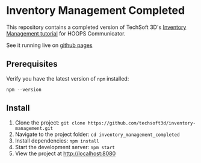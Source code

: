 # Inventory Management Completed

This repository contains a completed version of TechSoft 3D's [Inventory Management tutorial](https://docs.techsoft3d.com/communicator/latest/build/tutorials/inventory-management/01.html) for HOOPS Communicator.

See it running live on [github pages](https://techsoft3d.github.io/inventory-management/)

## Prerequisites

Verify you have the latest version of `npm` installed:

`npm --version`

## Install

1. Clone the project: `git clone https://github.com/techsoft3d/inventory-management.git`
2. Navigate to the project folder: `cd inventory_management_completed`
3. Install dependencies: `npm install`
4. Start the development server: `npm start`
5. View the project at [http://localhost:8080](http://localhost:8080)